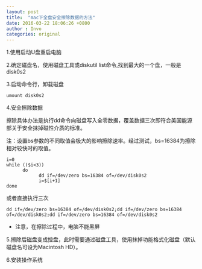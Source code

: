 ```yaml
---
layout: post
title:  "mac下全盘安全擦除数据的方法"
date: 2016-03-22 18:06:26 +0800
author : Invo
categories: original
---
```


1.使用启动U盘重启电脑

2.确定磁盘名，使用磁盘工具或diskutil list命令,找到最大的一个盘，一般是disk0s2

3.启动命令行，卸载磁盘

```
umount disk0s2
```

4.安全擦除数据

擦除具体办法是执行dd命令向磁盘写入全零数据，覆盖数据三次即符合美国能源部关于安全抹掉磁性介质的标准。

注：设置bs参数的不同取值会极大的影响擦除速率。经过测试，bs=16384为擦除相对较快时的取值。

```
i=0
while (($i<3))
      do
            dd if=/dev/zero bs=16384 of=/dev/disk0s2
            i=$[i+1]
done
```
或者直接执行三次

```
dd if=/dev/zero bs=16384 of=/dev/disk0s2;dd if=/dev/zero bs=16384 of=/dev/disk0s2;dd if=/dev/zero bs=16384 of=/dev/disk0s2
```
* 注意，在擦除过程中，电脑不能黑屏

5.擦除后磁盘变成控盘，此时需要通过磁盘工具，使用抹掉功能格式化磁盘（默认磁盘名可设为Macintosh HD）。

6.安装操作系统
